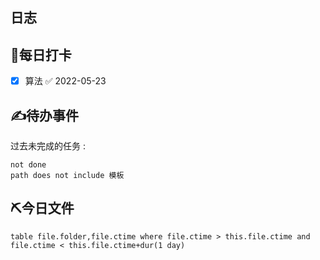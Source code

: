## 日志

## 💪每日打卡
- [x] 算法 ✅ 2022-05-23

## ✍待办事件
过去未完成的任务 :
````tasks
not done
path does not include 模板
````


## ⛏今日文件
```dataview
table file.folder,file.ctime where file.ctime > this.file.ctime and file.ctime < this.file.ctime+dur(1 day)
```